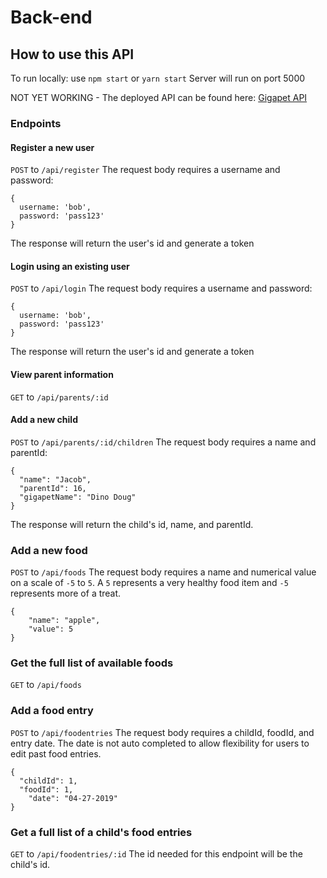 # Back-end

## How to use this API
To run locally: use `npm start` or `yarn start`
Server will run on port 5000

NOT YET WORKING - The deployed API can be found here: [Gigapet API](https://gigapets-pt-bw.herokuapp.com/)

### Endpoints


#### Register a new user
`POST` to `/api/register`
The request body requires a username and password: 
```
{
  username: 'bob', 
  password: 'pass123'
}
```
The response will return the user's id and generate a token

#### Login using an existing user
`POST` to `/api/login`
The request body requires a username and password:
```
{
  username: 'bob', 
  password: 'pass123'
}
``` 
The response will return the user's id and generate a token

#### View parent information
`GET` to `/api/parents/:id`

#### Add a new child 
`POST` to `/api/parents/:id/children`
The request body requires a name and parentId:
```
{
  "name": "Jacob",
  "parentId": 16,
  "gigapetName": "Dino Doug"
}
```
The response will return the child's id, name, and parentId.

### Add a new food
`POST` to `/api/foods`
The request body requires a name and numerical value on a scale of `-5` to `5`. 
A `5` represents a very healthy food item and `-5` represents more of a treat.
```
{
    "name": "apple",
    "value": 5
}
```

### Get the full list of available foods
`GET` to `/api/foods`

### Add a food entry
`POST` to `/api/foodentries`
The request body requires a childId, foodId, and entry date. The date is not auto completed to allow flexibility for users to edit past food entries.
```
{
  "childId": 1,
  "foodId": 1,
	"date": "04-27-2019"
}
```

### Get a full list of a child's food entries
`GET` to `/api/foodentries/:id`
The id needed for this endpoint will be the child's id.